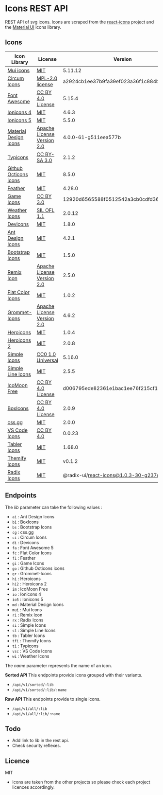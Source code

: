 # Icons REST API

REST API of svg icons.
Icons are scraped from the [react-icons](https://react-icons.github.io/react-icons) project and the [Material UI](https://mui.com/material-ui/material-icons/) icons library.

## Icons

| Icon Library                                                            | License                                                                                           | Version                                  | Count |
| ----------------------------------------------------------------------- | ------------------------------------------------------------------------------------------------- | ---------------------------------------- | ----: |
| [Mui icons](https://mui.com/material-ui/material-icons/   )             | [MIT](https://github.com/mui/material-ui/blob/master/LICENSE)              | 5.11.12                               | 10554 |
| [Circum Icons](https://circumicons.com/)                                | [MPL-2.0 license](https://github.com/Klarr-Agency/Circum-Icons/blob/main/LICENSE)                 | a2924cb1ee37b9fa39ef023a36f1c884b3492e9b |   285 |
| [Font Awesome](https://fontawesome.com/)                                | [CC BY 4.0 License](https://creativecommons.org/licenses/by/4.0/)                                 | 5.15.4                                   |  1612 |
| [Ionicons 4](https://ionicons.com/)                                     | [MIT](https://github.com/ionic-team/ionicons/blob/master/LICENSE)                                 | 4.6.3                                    |   696 |
| [Ionicons 5](https://ionicons.com/)                                     | [MIT](https://github.com/ionic-team/ionicons/blob/master/LICENSE)                                 | 5.5.0                                    |  1332 |
| [Material Design icons](http://google.github.io/material-design-icons/) | [Apache License Version 2.0](https://github.com/google/material-design-icons/blob/master/LICENSE) | 4.0.0-61-g511eea577b                     |  4341 |
| [Typicons](http://s-ings.com/typicons/)                                 | [CC BY-SA 3.0](https://creativecommons.org/licenses/by-sa/3.0/)                                   | 2.1.2                                    |   336 |
| [Github Octicons icons](https://octicons.github.com/)                   | [MIT](https://github.com/primer/octicons/blob/master/LICENSE)                                     | 8.5.0                                    |   184 |
| [Feather](https://feathericons.com/)                                    | [MIT](https://github.com/feathericons/feather/blob/master/LICENSE)                                | 4.28.0                                   |   286 |
| [Game Icons](https://game-icons.net/)                                   | [CC BY 3.0](https://creativecommons.org/licenses/by/3.0/)                                         | 12920d6565588f0512542a3cb0cdfd36a497f910 |  4040 |
| [Weather Icons](https://erikflowers.github.io/weather-icons/)           | [SIL OFL 1.1](http://scripts.sil.org/OFL)                                                         | 2.0.12                                   |   219 |
| [Devicons](https://vorillaz.github.io/devicons/)                        | [MIT](https://opensource.org/licenses/MIT)                                                        | 1.8.0                                    |   192 |
| [Ant Design Icons](https://github.com/ant-design/ant-design-icons)      | [MIT](https://opensource.org/licenses/MIT)                                                        | 4.2.1                                    |   789 |
| [Bootstrap Icons](https://github.com/twbs/icons)                        | [MIT](https://opensource.org/licenses/MIT)                                                        | 1.5.0                                    |  1846 |
| [Remix Icon](https://github.com/Remix-Design/RemixIcon)                 | [Apache License Version 2.0](http://www.apache.org/licenses/)                                     | 2.5.0                                    |  2271 |
| [Flat Color Icons](https://github.com/icons8/flat-color-icons)          | [MIT](https://opensource.org/licenses/MIT)                                                        | 1.0.2                                    |   329 |
| [Grommet-Icons](https://github.com/grommet/grommet-icons)               | [Apache License Version 2.0](http://www.apache.org/licenses/)                                     | 4.6.2                                    |   615 |
| [Heroicons](https://github.com/tailwindlabs/heroicons)                  | [MIT](https://opensource.org/licenses/MIT)                                                        | 1.0.4                                    |   460 |
| [Heroicons 2](https://github.com/tailwindlabs/heroicons)                | [MIT](https://opensource.org/licenses/MIT)                                                        | 2.0.8                                    |   530 |
| [Simple Icons](https://simpleicons.org/)                                | [CC0 1.0 Universal](https://creativecommons.org/publicdomain/zero/1.0/)                           | 5.16.0                                   |  2024 |
| [Simple Line Icons](https://thesabbir.github.io/simple-line-icons/)     | [MIT](https://opensource.org/licenses/MIT)                                                        | 2.5.5                                    |   189 |
| [IcoMoon Free](https://github.com/Keyamoon/IcoMoon-Free)                | [CC BY 4.0 License](https://github.com/Keyamoon/IcoMoon-Free/blob/master/License.txt)             | d006795ede82361e1bac1ee76f215cf1dc51e4ca |   491 |
| [BoxIcons](https://github.com/atisawd/boxicons)                         | [CC BY 4.0 License](https://github.com/atisawd/boxicons/blob/master/LICENSE)                      | 2.0.9                                    |   757 |
| [css.gg](https://github.com/astrit/css.gg)                              | [MIT](https://opensource.org/licenses/MIT)                                                        | 2.0.0                                    |   704 |
| [VS Code Icons](https://github.com/microsoft/vscode-codicons)           | [CC BY 4.0](https://creativecommons.org/licenses/by/4.0/)                                         | 0.0.23                                   |   383 |
| [Tabler Icons](https://github.com/tabler/tabler-icons)                  | [MIT](https://opensource.org/licenses/MIT)                                                        | 1.68.0                                   |  1978 |
| [Themify Icons](https://github.com/lykmapipo/themify-icons)             | [MIT](https://github.com/thecreation/standard-icons/blob/master/modules/themify-icons/LICENSE)    | v0.1.2                                   |   352 |
| [Radix Icons](https://icons.radix-ui.com)                               | [MIT](https://github.com/radix-ui/icons/blob/master/LICENSE)                                      | @radix-ui/react-icons@1.0.3-30-g237cd76  |   318 |

## Endpoints

The *lib* parameter can take the following values : 
- `ai` : Ant Design Icons
- `bi` : BoxIcons
- `bs` : Bootstrap Icons
- `cg` : css.gg
- `ci` : Circum Icons
- `di` : Devicons
- `fa` : Font Awesome 5
- `fc` : Flat Color Icons
- `fi` : Feather
- `gi` : Game Icons
- `go` : Github Octicons icons
- `gr` : Grommet-Icons
- `hi` : Heroicons
- `hi2` : Heroicons 2
- `im` : IcoMoon Free
- `io` : Ionicons 4
- `io5` : Ionicons 5
- `md` : Material Design Icons
- `mui` : Mui Icons
- `ri` : Remix Icon
- `rx` : Radix Icons
- `si` : Simple Icons
- `sl` : Simple Line Icons
- `tb` : Tabler Icons
- `tfi` : Themify Icons
- `ti` : Typicons
- `vsc` : VS Code Icons
- `wi` : Weather Icons

The *name* parameter represents the name of an icon.

**Sorted API**
This endpoints provide icons grouped with their variants.
- `/api/v1/sorted/:lib`
- `/api/v1/sorted/:lib/:name`

**Raw API**
This endpoints provide to single icons.
- `/api/v1/all/:lib`
- `/api/v1/all/:lib/:name`

## Todo
- Add link to lib in the rest api.
- Check security reflexes.

## Licence

MIT

- Icons are taken from the other projects so please check each project licences accordingly.